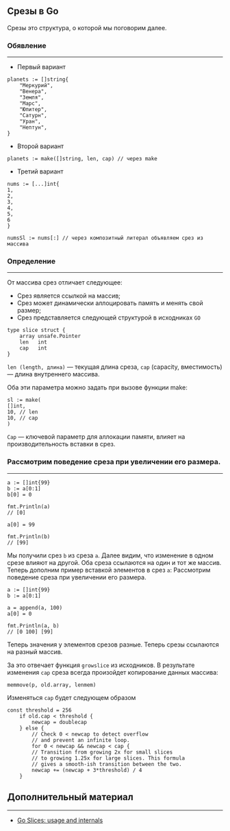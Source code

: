 ## Срезы в Go
Срезы это структура, о которой мы поговорим далее.
### Обявление
***
- Первый вариант
```golang
planets := []string{
    "Меркурий",
    "Венера",
    "Земля",
    "Марс",
    "Юпитер",
    "Сатурн",
    "Уран",
    "Нептун",
}
```

- Второй вариант
```golang
planets := make([]string, len, cap) // через make
```

- Третий вариант
```golang
nums := [...]int{
1,
2,
3,
4,
5,
6
}

numsSl := nums[:] // через композитный литерал объявляем срез из массива
```
### Определение
***
От массива срез отличает следующее:  

- Срез является ссылкой на массив;
- Срез может динамически аллоцировать память и менять свой размер;
- Срез представляется следующей структурой в исходниках `GO`

```golang
type slice struct {
    array unsafe.Pointer
    len   int
    cap   int
}
```
`len (length, длина)` — текущая длина среза, `cap` (capacity, вместимость) — длина внутреннего массива.

Оба эти параметра можно задать при вызове функции make:
```golang
sl := make(
[]int,
10, // len
10, // cap
)
```
`Cap` — ключевой параметр для аллокации памяти, влияет на производительность вставки в срез.

### Рассмотрим поведение среза при увеличении его размера.
***
```golang
a := []int{99}
b := a[0:1]
b[0] = 0

fmt.Println(a)
// [0]

a[0] = 99

fmt.Println(b)
// [99]
```

Мы получили срез `b` из среза `a`. Далее видим, что изменение в одном срезе влияют на другой. Оба среза ссылаются на один и тот же массив.
Теперь дополним пример вставкой элементов в срез `a`:
Рассмотрим поведение среза при увеличении его размера.
```golang
a := []int{99}
b := a[0:1]

a = append(a, 100)
a[0] = 0

fmt.Println(a, b)
// [0 100] [99]
```
Теперь значения у элементов срезов разные. Теперь срезы ссылаются на разный массив.

За это отвечает функция `growslice` из исходников.
В результате изменения `cap` среза всегда произойдет копирование данных массива:
```golang
memmove(p, old.array, lenmem)
```
Изменяться `cap` будет следующем образом
```golang
const threshold = 256
    if old.cap < threshold {
        newcap = doublecap
    } else {
        // Check 0 < newcap to detect overflow
        // and prevent an infinite loop.
        for 0 < newcap && newcap < cap {
        // Transition from growing 2x for small slices
        // to growing 1.25x for large slices. This formula
        // gives a smooth-ish transition between the two.
        newcap += (newcap + 3*threshold) / 4
	}
```
## Дополнительный материал
***
- [Go Slices: usage and internals](https://go.dev/blog/slices-intro)